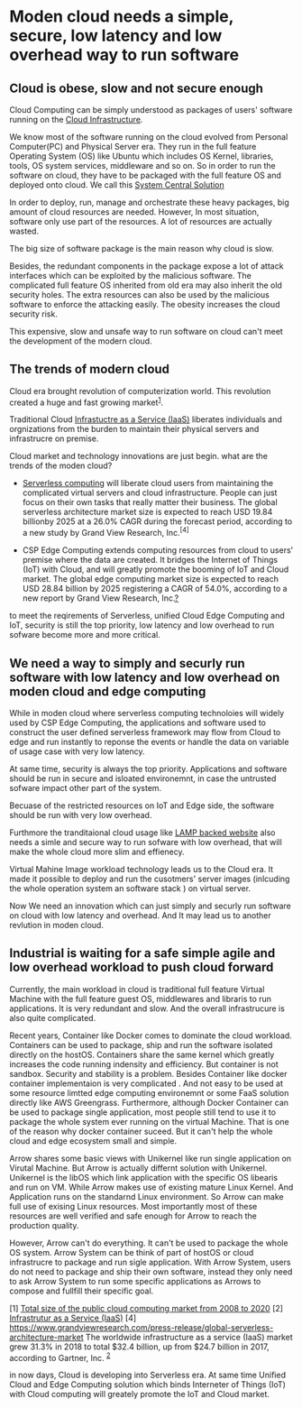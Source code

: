 # Moden cloud needs a simple, secure, low latency and low overhead way to run software

## Cloud is obese, slow and not secure enough

Cloud Computing can be simply understood as packages of users' software running on the [Cloud Infrastructure](https://en.wikipedia.org/wiki/Infrastructure_as_a_service).

We know most of the software running on the cloud evolved from Personal Computer(PC) and Physical Server era. They run in the full feature Operating System (OS) like Ubuntu which includes OS Kernel, libraries, tools, OS system services, middleware and so on. So in order to run the software on cloud, they have to be packaged with the full feature OS and deployed onto cloud. We call this [System Central Solution](/TopDown.md)

In order to deploy, run, manage and orchestrate these heavy packages, big amount of cloud resources are needed. However, In most situation, software only use part of the resources. A lot of resources are actually wasted.

The big size of software package is the main reason why cloud is slow. 

Besides, the redundant components in the package expose a lot of attack interfaces which can be exploited by the malicious software. The complicated full feature OS inherited from old era may also inherit the old security holes. The extra resources can also be used by the malicious software to enforce the attacking easily. The obesity increases the cloud security risk.

This expensive, slow and unsafe way to run software on cloud can't meet the development of the modern cloud. 

## The trends of modern cloud
Cloud era brought revolution of computerization world. This revolution created a huge and fast growing market<sup>[1](https://www.statista.com/statistics/510350/worldwide-public-cloud-computing/)</sup>.

Traditional Cloud [Infrastuctre as a Service (IaaS)](https://en.wikipedia.org/wiki/Infrastructure_as_a_service) liberates individuals and orgnizations from the burden to maintain their physical servers and infrastrucre on premise.

Cloud market and technology innovations are just begin. what are the trends of the moden cloud?

- [Serverless computing](https://en.wikipedia.org/wiki/Serverless_computing) will liberate cloud users from maintaining the complicated virtual servers and cloud infrastructure. People can just focus on their own tasks that really matter their business. The global serverless architecture market size is expected to reach USD 19.84 billionby 2025 at a 26.0% CAGR during the forecast period, according to a new study by Grand View Research, Inc.<sup>[4]</sup>

- CSP Edge Computing extends computing resources from cloud to users' premise where the data are created. It bridges the Internet of Things (IoT) with Cloud, and will greatly promote the booming of IoT and Cloud market. The global edge computing market size is expected to reach USD 28.84 billion by 2025 registering a CAGR of 54.0%, according to a new report by Grand View Research, Inc.[?](https://www.grandviewresearch.com/press-release/global-edge-computing-market)


to meet the reqirements of Serverless, unified Cloud Edge Computing and IoT, security is still the top priority, low latency and low overhead to run sofware become more and more critical.    

## We need a way to simply and securly run software with low latency and low overhead on moden cloud and edge computing   
While in moden cloud where serverless computing technoloies will widely used by CSP Edge Computing, the applications and software used to construct the user defined serverless framework may flow from Cloud to edge and run instantly to reponse the events or handle the data on variable of usage case with very low latency.  

At same time, security is always the top priority. Applications and software should be run in secure and isloated environemnt, in case the untrusted sofware impact other part of the system.  

Becuase of the restricted resources on IoT and Edge side, the software should be run with very low overhead.

Furthmore the tranditaional cloud usage like [LAMP backed website]() also needs a simle and secure way to run sofware with low overhead, that will make the whole cloud more slim and effienecy.

Virtual Mahine Image workload technology leads us to the Cloud era. It made it possible to deploy and run the cusotmers' server images (inlcuding the whole operation system an software stack ) on virtual server.

Now We need an innovation which can just simply and securly run software on cloud with low latency and overhead. And It may lead us to another revlution in moden cloud.

## Industrial is waiting for a safe simple agile and low overhead workload to push cloud forward

Currently, the main workload in cloud is traditional full feature Virtual Machine with the full feature guest OS, middlewares and libraris to run applications. It is very redundant and slow. And the overall infrastrucure is also quite complicated. 

Recent years, Container like Docker comes to dominate the cloud workload. Containers can be used to package, ship and run the software isolated directly on the hostOS. Containers share the same kernel which greatly increases the code running indensity and efficiency. But container is not sandbox. Security and stability is a problem. Besides Container like docker container implementaion is very complicated . And not easy to be used at some resource limtted edge computing environemnt or some FaaS solution directly like AWS Greengrass. Furthermore, although Docker Container can be used to package single application, most people still tend to use it to package the whole system ever running on the virtual Machine. That is one of the reason why docker container suceed. But it can't help the whole cloud and edge ecosystem small and simple.

Arrow shares some basic views with Unikernel like run single application on Virutal Machine. But Arrow is actually differnt solution with Unikernel. Unikernel is the libOS which link application with the specific OS libearis and run on VM. While Arrow makes use of existing mature Linux Kernel. And Application runs on the standarnd Linux environment. So Arrow can make full use of exising Linux resources. Most importantly most of these resources are well verified and safe enough for Arrow to reach the production quality.

However, Arrow can't do everything. It can't be used to package the whole OS system. Arrow System can be think of part of hostOS or cloud infrastrucre to package and run sigle application. With Arrow System, users do not need to package and ship their own software, instead they only need to ask Arrow System to run some specific applications as Arrows to compose and fullfill their specific goal.     

[1] [Total size of the public cloud computing market from 2008 to 2020](https://www.statista.com/statistics/510350/worldwide-public-cloud-computing/)
[2] [Infrastrutur as a Service (IaaS)](https://en.wikipedia.org/wiki/Infrastructure_as_a_service)
[4] https://www.grandviewresearch.com/press-release/global-serverless-architecture-market
The worldwide infrastructure as a service (IaaS) market grew 31.3% in 2018 to total $32.4 billion, up from $24.7 billion in 2017, according to Gartner, Inc. <sup>[2](https://www.statista.com/statistics/510350/worldwide-public-cloud-computing/)</sup>


in now days, Cloud is developing into Serverless era. At same time Unified Cloud and Edge Computing solution which binds Interneter of Things (IoT) with Cloud computing will greately promote the IoT and Cloud market.

